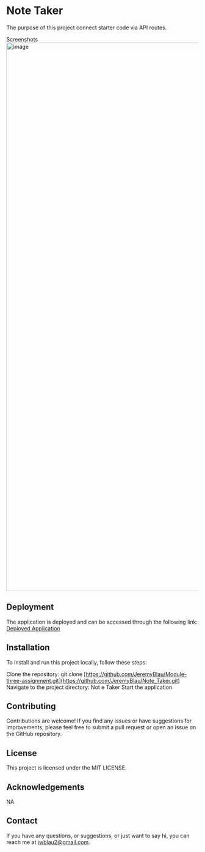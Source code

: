 # Note Taker
The purpose of this project connect starter code via API routes.

Screenshots
<img width="1437" alt="image" src="https://github.com/JeremyBlau/Note_Taker/assets/134236414/24a06b39-6c0a-43d5-b4d4-809c63d5120d">

## Deployment
The application is deployed and can be accessed through the following link: [Deployed Application](https://jeremyblau.github.io/Note_Taker/)

## Installation
To install and run this project locally, follow these steps:

Clone the repository: git clone [https://github.com/JeremyBlau/Module-three-assignment.git](https://github.com/JeremyBlau/Note_Taker.git)
Navigate to the project directory: Not e Taker
Start the application

## Contributing
Contributions are welcome! If you find any issues or have suggestions for improvements, please feel free to submit a pull request or open an issue on the GitHub repository.

## License
This project is licensed under the MIT LICENSE.

## Acknowledgements
NA

## Contact
If you have any questions, or suggestions, or just want to say hi, you can reach me at jwblau2@gmail.com.
